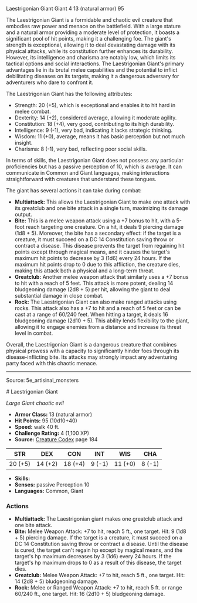 <MonsterName/>Laestrigonian Giant</MonsterName>
<CreatureType/>Giant</CreatureType>
<CR/>4</CR>
<AC/>13 (natural armor)</AC>
<HP/>95</HP>
<summary>The Laestrigonian Giant is a formidable and chaotic evil creature that embodies raw power and menace on the battlefield. With a large stature and a natural armor providing a moderate level of protection, it boasts a significant pool of hit points, making it a challenging foe. The giant's strength is exceptional, allowing it to deal devastating damage with its physical attacks, while its constitution further enhances its durability. However, its intelligence and charisma are notably low, which limits its tactical options and social interactions. The Laestrigonian Giant's primary advantages lie in its brutal melee capabilities and the potential to inflict debilitating diseases on its targets, making it a dangerous adversary for adventurers who dare to confront it.</summary>

<detail>

The Laestrigonian Giant has the following attributes:
- Strength: 20 (+5), which is exceptional and enables it to hit hard in melee combat.
- Dexterity: 14 (+2), considered average, allowing it moderate agility.
- Constitution: 18 (+4), very good, contributing to its high durability.
- Intelligence: 9 (-1), very bad, indicating it lacks strategic thinking.
- Wisdom: 11 (+0), average, means it has basic perception but not much insight.
- Charisma: 8 (-1), very bad, reflecting poor social skills.

In terms of skills, the Laestrigonian Giant does not possess any particular proficiencies but has a passive perception of 10, which is average. It can communicate in Common and Giant languages, making interactions straightforward with creatures that understand these tongues.

The giant has several actions it can take during combat:
- **Multiattack:** This allows the Laestrigonian Giant to make one attack with its greatclub and one bite attack in a single turn, maximizing its damage output.
- **Bite:** This is a melee weapon attack using a +7 bonus to hit, with a 5-foot reach targeting one creature. On a hit, it deals 9 piercing damage (1d8 + 5). Moreover, the bite has a secondary effect: if the target is a creature, it must succeed on a DC 14 Constitution saving throw or contract a disease. This disease prevents the target from regaining hit points except through magical means, and it causes the target's maximum hit points to decrease by 3 (1d6) every 24 hours. If the maximum hit points drop to 0 due to this affliction, the creature dies, making this attack both a physical and a long-term threat.
- **Greatclub:** Another melee weapon attack that similarly uses a +7 bonus to hit with a reach of 5 feet. This attack is more potent, dealing 14 bludgeoning damage (2d8 + 5) per hit, allowing the giant to deal substantial damage in close combat.
- **Rock:** The Laestrigonian Giant can also make ranged attacks using rocks. This attack also has a +7 to hit and a reach of 5 feet or can be cast at a range of 60/240 feet. When hitting a target, it deals 16 bludgeoning damage (2d10 + 5). This ability lends flexibility to the giant, allowing it to engage enemies from a distance and increase its threat level in combat.

Overall, the Laestrigonian Giant is a dangerous creature that combines physical prowess with a capacity to significantly hinder foes through its disease-inflicting bite. Its attacks may strongly impact any adventuring party faced with this chaotic menace.</detail>



---

Source: 5e_artisinal_monsters

<statblock>
# Laestrigonian Giant

*Large* *Giant* *chaotic evil*

- **Armor Class:** 13 (natural armor)
- **Hit Points:** 95 (10d10+40)
- **Speed:** walk 40 ft.
- **Challenge Rating:** 4 (1,100 XP)
- **Source:** [Creature Codex](https://koboldpress.com/kpstore/product/creature-codex-for-5th-edition-dnd) page 184

| STR | DEX | CON | INT | WIS | CHA |
| --- | --- | --- | --- | --- | --- |
| 20 (+5) | 14 (+2) | 18 (+4) | 9 (-1) | 11 (+0) | 8 (-1) |

- **Skills:** 
- **Senses:** passive Perception 10
- **Languages:** Common, Giant

### Actions

- **Multiattack:** The Laestrigonian giant makes one greatclub attack and one bite attack.
- **Bite:** Melee Weapon Attack: +7 to hit, reach 5 ft., one target. Hit: 9 (1d8 + 5) piercing damage. If the target is a creature, it must succeed on a DC 14 Constitution saving throw or contract a disease. Until the disease is cured, the target can't regain hp except by magical means, and the target's hp maximum decreases by 3 (1d6) every 24 hours. If the target's hp maximum drops to 0 as a result of this disease, the target dies.
- **Greatclub:** Melee Weapon Attack: +7 to hit, reach 5 ft., one target. Hit: 14 (2d8 + 5) bludgeoning damage.
- **Rock:** Melee or Ranged Weapon Attack: +7 to hit, reach 5 ft. or range 60/240 ft., one target. Hit: 16 (2d10 + 5) bludgeoning damage.


</statblock>


